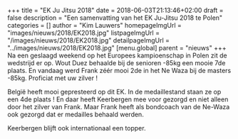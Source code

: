 +++
title = "EK Ju Jitsu 2018"
date = 2018-06-03T21:13:46+02:00
draft = false
description = "Een samenvatting van het EK Ju-Jitsu 2018 te Polen"
categories = []
author = "Kim Lauwers"
homepageImgUrl = "images/nieuws/2018/EK2018.jpg"
listpageImgUrl = "/images/nieuws/2018/EK2018.jpg"
detailpageImgUrl = "../images/nieuws/2018/EK2018.jpg"
[menu.global]
    parent = "nieuws"
+++
Na een geslaagd weekend op het Europees kampioenschap in Polen zit de wedstrijd er op. 
Wout Duez behaalde bij de senioren -85kg een mooie 7de plaats. 
En vandaag werd Frank zéér mooi 2de in het Ne Waza bij de masters -85kg. Proficiat met uw zilver !

België heeft mooi gepresteerd op dit EK. In de medaillestand staan ze op een 4de plaats !
En daar heeft Keerbergen mee voor gezorgd en niet alleen door het zilver van Frank.
Maar Frank heeft als bondcoach van de Ne-Waza ook gezorgd dat er medailles behaald werden.

Keerbergen blijft ook internationaal een topper.